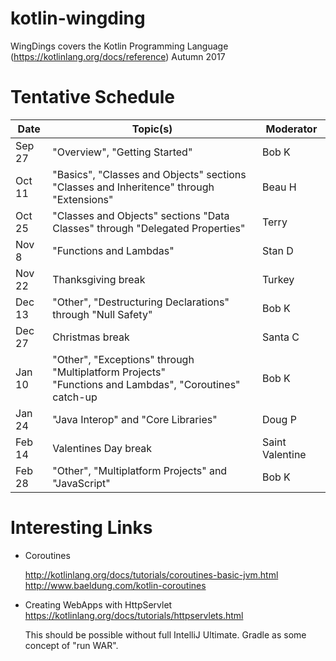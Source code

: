 # kotlin-wingding
WingDings covers the Kotlin Programming Language (https://kotlinlang.org/docs/reference) Autumn 2017

# Tentative Schedule

| Date   | Topic(s)                                             | Moderator |
|--------|------------------------------------------------------|-----------|
| Sep 27 | "Overview", "Getting Started" | Bob K |
| Oct 11 | "Basics", "Classes and Objects" sections "Classes and Inheritence" through "Extensions" | Beau H |
| Oct 25 | "Classes and Objects" sections "Data Classes" through "Delegated Properties" | Terry |
| Nov 8  | "Functions and Lambdas" | Stan D |
| Nov 22 | Thanksgiving break | Turkey |
| Dec 13 | "Other", "Destructuring Declarations" through "Null Safety" | Bob K |
| Dec 27 | Christmas break | Santa C |
| Jan 10 | "Other", "Exceptions" through "Multiplatform Projects"<br>"Functions and Lambdas", "Coroutines" catch-up| Bob K |
| Jan 24 | "Java Interop" and "Core Libraries" | Doug P |
| Feb 14 | Valentines Day break | Saint Valentine |
| Feb 28 | "Other", "Multiplatform Projects" and "JavaScript" | Bob K |

# Interesting Links

* Coroutines

  http://kotlinlang.org/docs/tutorials/coroutines-basic-jvm.html
  http://www.baeldung.com/kotlin-coroutines

* Creating WebApps with HttpServlet https://kotlinlang.org/docs/tutorials/httpservlets.html

  This should be possible without full IntelliJ Ultimate.  Gradle as some concept of "run WAR".
